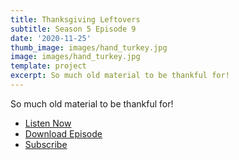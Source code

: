 ```yaml
---
title: Thanksgiving Leftovers
subtitle: Season 5 Episode 9
date: '2020-11-25'
thumb_image: images/hand_turkey.jpg
image: images/hand_turkey.jpg
template: project
excerpt: So much old material to be thankful for!
---
```


So much old material to be thankful for!

* [Listen Now](https://oembed.libsyn.com/embed?item_id=16962563)
* [Download Episode](https://traffic.libsyn.com/secure/ashinnshow/A_Shinn_Show_Season_5_9.mp3)
* [Subscribe](http://ashinnshow.com/rss)